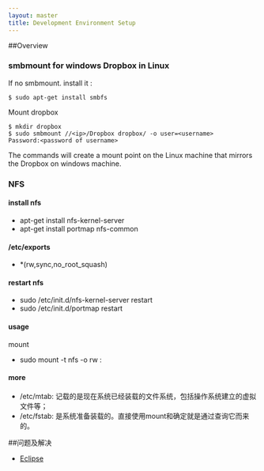 ```yaml
---
layout: master
title: Development Environment Setup
---
```


##Overview


### smbmount for windows Dropbox in Linux

If no smbmount. install it :

    $ sudo apt-get install smbfs

Mount dropbox

    $ mkdir dropbox
    $ sudo smbmount //<ip>/Dropbox dropbox/ -o user=<username>
    Password:<password of username>

The commands will create a mount point on the Linux machine that mirrors the Dropbox on <username> windows machine.


### NFS

#### install nfs

- apt-get install nfs-kernel-server
- apt-get install portmap nfs-common

#### /etc/exports
- <nfs path>  *(rw,sync,no_root_squash)

#### restart nfs

- sudo /etc/init.d/nfs-kernel-server restart
- sudo /etc/init.d/portmap restart

#### usage

mount

- sudo mount -t nfs -o rw <nfs server ip>:<path-to-be-mounted> <path-to-mount-to>


#### more

- /etc/mtab: 记载的是现在系统已经装载的文件系统，包括操作系统建立的虚拟文件等；
- /etc/fstab: 是系统准备装载的。直接使用mount和确定就是通过查询它而来的。


##问题及解决

- [Eclipse](eclipse-problem.html)

